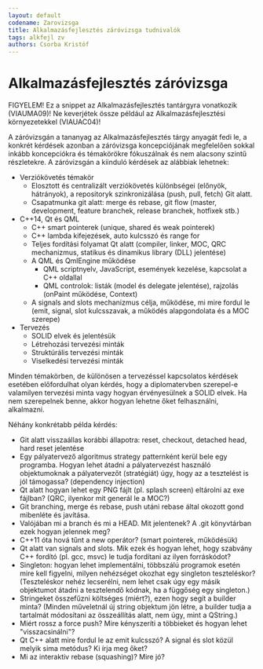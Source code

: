 ```yaml
---
layout: default
codename: Zarovizsga
title: Alkalmazásfejlesztés záróvizsga tudnivalók
tags: alkfejl zv
authors: Csorba Kristóf
---
```


# Alkalmazásfejlesztés záróvizsga

FIGYELEM! Ez a snippet az Alkalmazásfejlesztés tantárgyra vonatkozik (VIAUMA09)! Ne keverjétek össze például az Alkalmazásfejlesztési környezetekkel (VIAUAC04)!

A záróvizsgán a tananyag az Alkalmazásfejlesztés tárgy anyagát fedi le, a konkrét kérdések azonban a záróvizsga koncepciójának megfelelően sokkal inkább koncepciókra és témakörökre fókuszálnak és nem alacsony szintű részletekre. A záróvizsgán a kiinduló kérdések az alábbiak lehetnek:

  * Verziókövetés témakör
    * Elosztott és centralizált verziókövetés különbségei (előnyök, hátrányok), a repositoryk szinkronizálása (push, pull, fetch) Git alatt.
    * Csapatmunka git alatt: merge és rebase, git flow (master, development, feature branchek, release branchek, hotfixek stb.)
  * C++14, Qt és QML
    * C++ smart pointerek (unique, shared és weak pointerek)
    * C++ lambda kifejezések, auto kulcsszó és range for
    * Teljes fordítási folyamat Qt alatt (compiler, linker, MOC, QRC mechanizmus, statikus és dinamikus library (DLL) jelentése)
    * A QML és QmlEngine működése
      * QML scriptnyelv, JavaScript, események kezelése, kapcsolat a C++ oldallal
      * QML controlok: listák (model és delegate jelentése), rajzolás (onPaint működése, Context)
    * A signals and slots mechanizmus célja, működése, mi mire fordul le (emit, signal, slot kulcsszavak, a működés alapgondolata és a MOC szerepe)
  * Tervezés
    * SOLID elvek és jelentésük
    * Létrehozási tervezési minták
    * Struktúrális tervezési minták
    * Viselkedési tervezési minták

Minden témakörben, de különösen a tervezéssel kapcsolatos kérdések esetében előfordulhat olyan kérdés, hogy a diplomatervben szerepel-e valamilyen tervezési minta vagy hogyan érvényesülnek a SOLID elvek. Ha nem szerepelnek benne, akkor hogyan lehetne őket felhasználni, alkalmazni.

Néhány konkrétabb példa kérdés:

  * Git alatt visszaállas korábbi állapotra: reset, checkout, detached head, hard reset jelentése
  * Egy pályatervező algoritmus strategy patternként kerül bele egy programba. Hogyan lehet átadni a pályatervezést használó objektumoknak a pályatervezőt (stratégiát) úgy, hogy az a tesztelést is jól támogassa? (dependency injection)
  * Qt alatt hogyan lehet egy PNG fájlt (pl. splash screen) eltárolni az exe fájlban? (QRC, ilyenkor mit generál le a MOC?)
  * Git branching, merge és rebase, push utáni rebase által okozott gond mibenléte és javítása.
  * Valójában mi a branch és mi a HEAD. Mit jelentenek? A .git könyvtárban ezek hogyan jelennek meg?
  * C++11 óta hová tűnt a new operátor? (smart pointerek, működésük)
  * Qt alatt van signals and slots. Mik ezek és hogyan lehet, hogy szabvány C++ fordító (pl. gcc, msvc) le tudja fordítani az ilyen forráskódot?
  * Singleton: hogyan lehet implementálni, többszálú programok esetén mire kell figyelni, milyen nehézséget okozhat egy singleton teszteléskor? (Teszteléskor nehéz lecserélni, nem lehet csak úgy egy másik objektumot átadni a tesztelendő kódnak, ha a függőség egy singleton.)
  * Stringeket összefűzni költséges (miért?), ezen hogy segít a builder minta? (Minden műveletnál új string objektum jön létre, a builder tudja a tartalmát módosítani az összeállítás alatt, nem úgy, mint a QString.)
  * Miért rossz a force push? Mire kényszeríti a többieket és hogyan lehet "visszacsinálni"?
  * Qt C++ alatt mire fordul le az emit kulcsszó? A signal és slot közül melyik sima metódus? Ki írja meg őket?
  * Mi az interaktiv rebase (squashing)? Mire jó?

